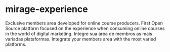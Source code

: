# mirage-experience
 Exclusive members area developed for online course producers. First Open Source platform focused on the experience when consuming online courses in the world of digital marketing. Integre sua área de membros as mais variadas plataformas. Integrate your members area with the most varied platforms.
